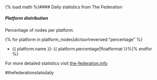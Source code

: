{% load math %}#### Daily statistics from The Federation

##### Platform distribution

Percentage of nodes per platform.

{% for platform in platform_nodes|dictsortreversed:"percentage" %}
* {{ platform.name }}: {{ platform.percentage|floatformat }}%{% endfor %}

For more detailed statistics visit [the-federation.info](https://the-federation.info)

#thefederationstatsdaily

